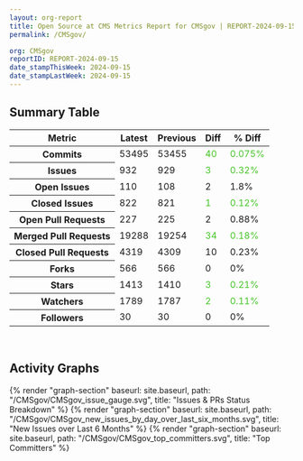 ```yaml
---
layout: org-report
title: Open Source at CMS Metrics Report for CMSgov | REPORT-2024-09-15
permalink: /CMSgov/

org: CMSgov
reportID: REPORT-2024-09-15
date_stampThisWeek: 2024-09-15
date_stampLastWeek: 2024-09-15
---
```

<div class="summary-table">
  <table class="usa-table usa-table--borderless">
    <h2> Summary Table </h2>
    <thead>
      <tr>
        <th scope="col">Metric</th>
        <th scope="col">Latest</th>
        <th scope="col">Previous</th>
        <th scope="col">Diff</th>
        <th scope="col">% Diff</th>
      </tr>
    </thead>
    <tbody>
      <tr>
        <th scope="row">Commits</th>
        <td>53495</td>
        <td>53455</td>
        <td style="color: #45c527" >40</td>
        <td style="color: #45c527" >0.075%</td>
      </tr>
      <tr>
        <th scope="row">Issues</th>
        <td>932</td>
        <td>929</td>
        <td style="color: #45c527" >3</td>
        <td style="color: #45c527" >0.32%</td>
      </tr>
      <tr>
        <th scope="row">Open Issues</th>
        <td>110</td>
        <td>108</td>
        <td style="" >2</td>
        <td style="" >1.8%</td>
      </tr>
      <tr>
        <th scope="row">Closed Issues</th>
        <td>822</td>
        <td>821</td>
        <td style="color: #45c527" >1</td>
        <td style="color: #45c527" >0.12%</td>
      </tr>
      <tr>
        <th scope="row">Open Pull Requests</th>
        <td>227</td>
        <td>225</td>
        <td style="" >2</td>
        <td style="" >0.88%</td>
      </tr>
      <tr>
        <th scope="row">Merged Pull Requests</th>
        <td>19288</td>
        <td>19254</td>
        <td style="color: #45c527" >34</td>
        <td style="color: #45c527" >0.18%</td>
      </tr>
      <tr>
        <th scope="row">Closed Pull Requests</th>
        <td>4319</td>
        <td>4309</td>
        <td style="" >10</td>
        <td style="" >0.23%</td>
      </tr>
      <tr>
        <th scope="row">Forks</th>
        <td>566</td>
        <td>566</td>
        <td style="" >0</td>
        <td style="" >0%</td>
      </tr>
      <tr>
        <th scope="row">Stars</th>
        <td>1413</td>
        <td>1410</td>
        <td style="color: #45c527" >3</td>
        <td style="color: #45c527" >0.21%</td>
      </tr>
      <tr>
        <th scope="row">Watchers</th>
        <td>1789</td>
        <td>1787</td>
        <td style="color: #45c527" >2</td>
        <td style="color: #45c527" >0.11%</td>
      </tr>
      <tr>
        <th scope="row">Followers</th>
        <td>30</td>
        <td>30</td>
        <td style="" >0</td>
        <td style="" >0%</td>
      </tr>
    </tbody>
  </table>
</div>
<div class="graph-container">
  <br>
  <h2>Activity Graphs</h2>
  <div class="all-graphs">
    <!--- Issues/PRs Status Breakdown Graph -->
    {% render "graph-section" baseurl: site.baseurl, path: "/CMSgov/CMSgov_issue_gauge.svg", title: "Issues & PRs Status Breakdown" %}
    <!-- New Issues over Last 6 Months -->
    {% render "graph-section" baseurl: site.baseurl, path: "/CMSgov/CMSgov_new_issues_by_day_over_last_six_months.svg", title: "New Issues over Last 6 Months" %}
    <!-- Top Committers Bar Graph -->
    {% render "graph-section" baseurl: site.baseurl, path: "/CMSgov/CMSgov_top_committers.svg", title: "Top Committers" %}
  </div>
</div>